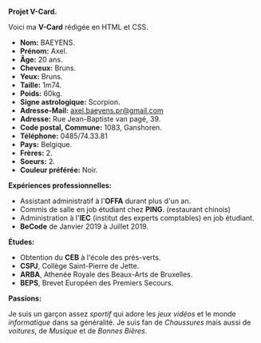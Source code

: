 
**Projet V-Card.**

Voici ma **V-Card** rédigée en HTML et CSS.

- **Nom:** BAEYENS.
- **Prénom:** Axel.
- **Âge:** 20 ans.
- **Cheveux:** Bruns.
- **Yeux:** Bruns.
- **Taille:** 1m74.
- **Poids:** 60kg.
- **Signe astrologique:** Scorpion.
- **Adresse-Mail:** axel.baeyens.pr@gmail.com
- **Adresse:** Rue Jean-Baptiste van pagé, 39.
- **Code postal, Commune:** 1083, Ganshoren.
- **Téléphone:** 0485/74.33.81
- **Pays:** Belgique.
- **Frères:** 2.
- **Soeurs:** 2.
- **Couleur préférée:** Noir.

**Expériences professionnelles:**

- Assistant administratif à l'**OFFA** durant plus d'un an.
- Commis de salle en job étudiant chez **PING**. (restaurant chinois)
- Administration  à l'**IEC** (institut des experts comptables) en job étudiant.
- **BeCode** de Janvier 2019 à Juillet 2019.

**Études:**

- Obtention du **CEB** à l'école des prés-verts.
- **CSPJ**, Collège Saint-Pierre de Jette.
- **ARBA**, Athenée Royale des Beaux-Arts de Bruxelles.
- **BEPS**, Brevet Européen des Premiers Secours.

**Passions:**

Je suis un garçon assez *sportif* qui adore les *jeux vidéos* et le monde *informatique* dans sa généralité.
Je suis fan de *Chaussures* mais aussi de *voitures*, de *Musique* et de *Bonnes Bières*.

